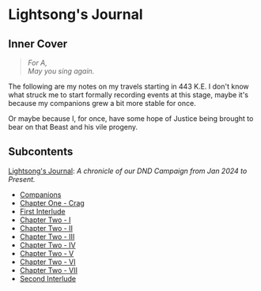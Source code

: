 # Lightsong's Journal 

## Inner Cover

> _For A,   
> May you sing again._

The following are my notes on my travels starting in 443 K.E. I don't know what struck me to start formally recording events at this stage, maybe it's because my companions grew a bit more stable for once.   

Or maybe because I, for once, have some hope of Justice being brought to bear on that Beast and his vile progeny.

## Subcontents
[Lightsong's Journal](./Journal-0-0.md): _A chronicle of our DND Campaign from Jan 2024 to Present._ 
- [Companions](./Journal-0-Companions.md)
- [Chapter One - Crag](./Journal-1-I.md)
- [First Interlude](Journal-1.5-I.md)
- [Chapter Two - I](./Journal-2-I.md)
- [Chapter Two - II](./Journal-2-II.md)
- [Chapter Two - III](Journal-2-III.md) 
- [Chapter Two - IV](Journal-2-IV.md)
- [Chapter Two - V](Journal-2-V.md)
- [Chapter Two - VI](Journal-2-VI.md)
- [Chapter Two - VII](Journal-2-VII.md)
- [Second Interlude](Journal-2.5.md)